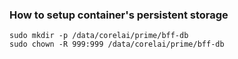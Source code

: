 ### How to setup container's persistent storage


```
sudo mkdir -p /data/corelai/prime/bff-db
sudo chown -R 999:999 /data/corelai/prime/bff-db
```